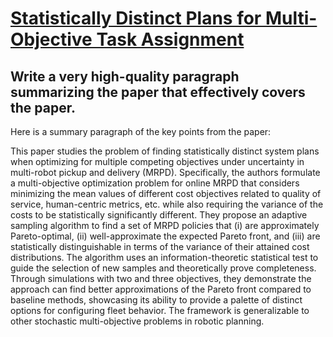 # [Statistically Distinct Plans for Multi-Objective Task Assignment](https://arxiv.org/abs/2312.07292)

## Write a very high-quality paragraph summarizing the paper that effectively covers the paper.

 Here is a summary paragraph of the key points from the paper:

This paper studies the problem of finding statistically distinct system plans when optimizing for multiple competing objectives under uncertainty in multi-robot pickup and delivery (MRPD). Specifically, the authors formulate a multi-objective optimization problem for online MRPD that considers minimizing the mean values of different cost objectives related to quality of service, human-centric metrics, etc. while also requiring the variance of the costs to be statistically significantly different. They propose an adaptive sampling algorithm to find a set of MRPD policies that (i) are approximately Pareto-optimal, (ii) well-approximate the expected Pareto front, and (iii) are statistically distinguishable in terms of the variance of their attained cost distributions. The algorithm uses an information-theoretic statistical test to guide the selection of new samples and theoretically prove completeness. Through simulations with two and three objectives, they demonstrate the approach can find better approximations of the Pareto front compared to baseline methods, showcasing its ability to provide a palette of distinct options for configuring fleet behavior. The framework is generalizable to other stochastic multi-objective problems in robotic planning.
